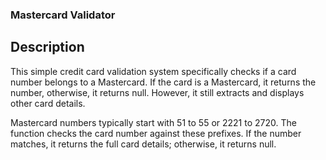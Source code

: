 ### Mastercard Validator

## Description
This simple credit card validation system specifically checks if a card number belongs to a Mastercard.
If the card is a Mastercard, it returns the number, otherwise, it returns null.
However, it still extracts and displays other card details.

Mastercard numbers typically start with 51 to 55 or 2221 to 2720.
The function checks the card number against these prefixes.
If the number matches, it returns the full card details; otherwise, it returns null.
